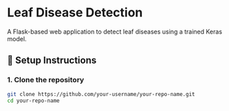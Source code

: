 # Leaf Disease Detection

A Flask-based web application to detect leaf diseases using a trained Keras model.

## 🚀 Setup Instructions

### 1. Clone the repository
```bash
git clone https://github.com/your-username/your-repo-name.git
cd your-repo-name
